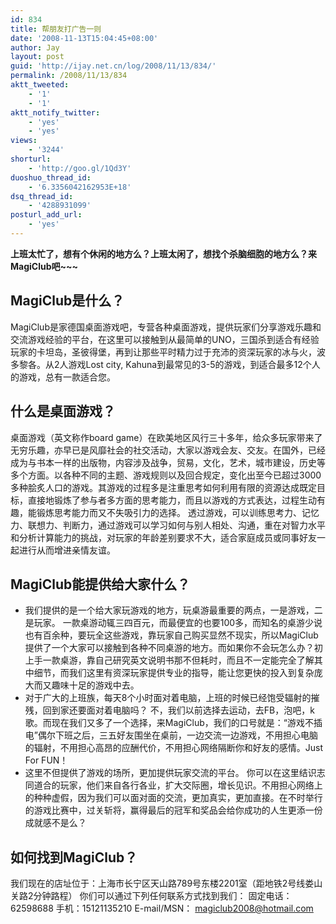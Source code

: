 ```yaml
---
id: 834
title: 帮朋友打广告一则
date: '2008-11-13T15:04:45+08:00'
author: Jay
layout: post
guid: 'http://ijay.net.cn/log/2008/11/13/834/'
permalink: /2008/11/13/834
aktt_tweeted:
    - '1'
    - '1'
aktt_notify_twitter:
    - 'yes'
    - 'yes'
views:
    - '3244'
shorturl:
    - 'http://goo.gl/1Qd3Y'
duoshuo_thread_id:
    - '6.3356042162953E+18'
dsq_thread_id:
    - '4288931099'
posturl_add_url:
    - 'yes'
---
```


<strong>上班太忙了，想有个休闲的地方么？上班太闲了，想找个杀脑细胞的地方么？来MagiClub吧~~~</strong>
<h2>MagiClub是什么？</h2>
MagiClub是家德国桌面游戏吧，专营各种桌面游戏，提供玩家们分享游戏乐趣和交流游戏经验的平台，在这里可以接触到从最简单的UNO，三国杀到适合有经验玩家的卡坦岛，圣彼得堡，再到让那些平时精力过于充沛的资深玩家的冰与火，波多黎各。从2人游戏Lost city, Kahuna到最常见的3-5的游戏，到适合最多12个人的游戏，总有一款适合您。
<h2>什么是桌面游戏？</h2>
桌面游戏（英文称作board game）在欧美地区风行三十多年，给众多玩家带来了无穷乐趣，亦早已是风靡社会的社交活动，大家以游戏会友、交友。在国外，已经成为与书本一样的出版物，内容涉及战争，贸易，文化，艺术，城市建设，历史等多个方面。以各种不同的主题、游戏规则以及回合规定，变化出至今已超过3000多种脍炙人口的游戏。其游戏的过程多是注重思考如何利用有限的资源达成既定目标，直接地锻炼了参与者多方面的思考能力，而且以游戏的方式表达，过程生动有趣，能锻炼思考能力而又不失吸引力的选择。
透过游戏，可以训练思考力、记忆力、联想力、判断力，通过游戏可以学习如何与别人相处、沟通，重在对智力水平和分析计算能力的挑战，对玩家的年龄差别要求不大，适合家庭成员或同事好友一起进行从而增进亲情友谊。
<h2>MagiClub能提供给大家什么？</h2>
<ul>
 	<li>我们提供的是一个给大家玩游戏的地方，玩桌游最重要的两点，一是游戏，二是玩家。
一款桌游动辄三四百元，而最便宜的也要100多，而知名的桌游少说也有百余种，要玩全这些游戏，靠玩家自己购买显然不现实，所以MagiClub提供了一个大家可以接触到各种不同桌游的地方。而如果你不会玩怎么办？初上手一款桌游，靠自己研究英文说明书那不但耗时，而且不一定能完全了解其中细节，而我们这里有资深玩家提供专业的指导，能让您更快的投入到复杂庞大而又趣味十足的游戏中去。</li>
 	<li>对于广大的上班族，每天8个小时面对着电脑，上班的时候已经饱受辐射的摧残，回到家还要面对着电脑吗？
不，我们以前选择去运动，去FB，泡吧，k歌。而现在我们又多了一个选择，来MagiClub，我们的口号就是：“游戏不插电”偶尔下班之后，三五好友围坐在桌前，一边交流一边游戏，不用担心电脑的辐射，不用担心高昂的应酬代价，不用担心网络隔断你和好友的感情。Just For FUN！</li>
 	<li>这里不但提供了游戏的场所，更加提供玩家交流的平台。
你可以在这里结识志同道合的玩家，他们来自各行各业，扩大交际圈，增长见识。不用担心网络上的种种虚假，因为我们可以面对面的交流，更加真实，更加直接。在不时举行的游戏比赛中，过关斩将，赢得最后的冠军和奖品会给你成功的人生更添一份成就感不是么？</li>
</ul>
<h2>如何找到MagiClub？</h2>
我们现在的店址位于：上海市长宁区天山路789号东楼2201室（距地铁2号线娄山关路2分钟路程）
你们可以通过下列任何联系方式找到我们：
固定电话：62598688
手机：15121135210
E-mail/MSN： <a href="mailto:magiclub2008@hotmail.com" target="_blank">magiclub2008@hotmail.com</a>